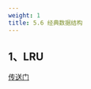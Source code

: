 ```yaml
---
weight: 1
title: 5.6 经典数据结构
---
```


## 1、LRU

[传送门](https://leetcode.cn/problems/lru-cache/)

```go

```
